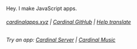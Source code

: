 Hey. I make JavaScript apps.

###### [cardinalapps.xyz](https://cardinalapps.xyz) | [Cardinal GitHub](https://github.com/somebeaver/Cardinal-Project) | [Help translate](https://github.com/somebeaver/cardinal-i18n)

###### Try an app: [Cardinal Server](https://cardinalapps.xyz/en/cardinal-server) | [Cardinal Music](https://cardinalapps.xyz/en/cardinal-music)
